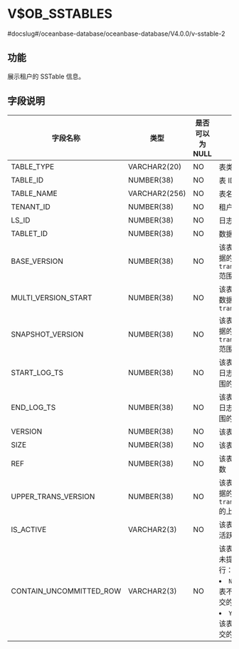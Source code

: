 V$OB_SSTABLES 
==================================
#docslug#/oceanbase-database/oceanbase-database/V4.0.0/v-sstable-2


功能 
-----------------------

展示租户的 SSTable 信息。

字段说明 
-------------------------



|          字段名称           |      类型       | 是否可以为 NULL |                                                                                 描述                                                                                 |
|-------------------------|---------------|------------|--------------------------------------------------------------------------------------------------------------------------------------------------------------------|
| TABLE_TYPE              | VARCHAR2(20)  | NO         | 表类型                                                                                                                                                                |
| TABLE_ID                | NUMBER(38)    | NO         | 表 ID                                                                                                                                                               |
| TABLE_NAME              | VARCHAR2(256) | NO         | 表名                                                                                                                                                                 |
| TENANT_ID               | NUMBER(38)    | NO         | 租户 ID                                                                                                                                                              |
| LS_ID                   | NUMBER(38)    | NO         | 日志流 ID                                                                                                                                                             |
| TABLET_ID               | NUMBER(38)    | NO         | 数据分片 ID                                                                                                                                                            |
| BASE_VERSION            | NUMBER(38)    | NO         | 该表中存储数据的 `trans_version` 范围的最小值                                                                                                                                    |
| MULTI_VERSION_START     | NUMBER(38)    | NO         | 该表中多版本数据的起始 `trans_version`                                                                                                                                        |
| SNAPSHOT_VERSION        | NUMBER(38)    | NO         | 该表中存储数据的 `trans_version` 范围的最大值                                                                                                                                    |
| START_LOG_TS            | NUMBER(38)    | NO         | 该表中数据的日志时间戳范围的左边界                                                                                                                                                  |
| END_LOG_TS              | NUMBER(38)    | NO         | 该表中数据的日志时间戳范围的右边界                                                                                                                                                  |
| VERSION                 | NUMBER(38)    | NO         | 该表的版本                                                                                                                                                              |
| SIZE                    | NUMBER(38)    | NO         | 该表的大小                                                                                                                                                              |
| REF                     | NUMBER(38)    | NO         | 该表引用的计数                                                                                                                                                            |
| UPPER_TRANS_VERSION     | NUMBER(38)    | NO         | 该表中存储数据的 `trans_version` 的上限                                                                                                                                       |
| IS_ACTIVE               | VARCHAR2(3)   | NO         | 该表是否处于活跃状态                                                                                                                                                         |
| CONTAIN_UNCOMMITTED_ROW | VARCHAR2(3)   | NO         | 该表是否包含未提交的事务行： <li> `NO`：表示该表不包含未提交的事务行   <li> `YES`：表示该表包含未提交的事务行    |


